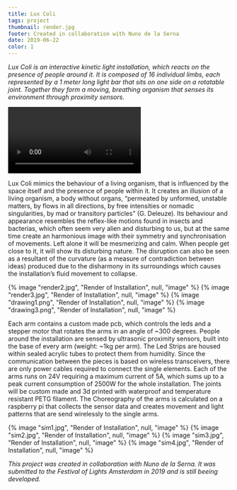 ```yaml
---
title: Lux Coli
tags: project
thumbnail: render.jpg
footer: Created in collaboration with Nuno de la Serna
date: 2019-06-22
color: 1
---
```

*Lux Coli is an interactive kinetic light installation, which reacts on the presence of people around it. It is composed of 16 individual limbs, each represented by a 1 meter long light bar that sits on one side on a rotatable joint. Together they form a moving, breathing organism that senses its environment through proximity sensors.*

<span class="more"></span>

<div class="video">
  <video autoplay loop>
    <source src="{% asset, 'lux_video.mp4', 'videos' %}" type="video/mp4">
  </video>
</div>

Lux Coli mimics the behaviour of a living organism, that is influenced by the space itself and the presence of people within it. It creates an illusion of a living organism, a body without organs, “permeated by unformed, unstable matters, by flows in all directions, by free intensities or nomadic singularities, by mad or transitory particles” (G. Deleuze). Its behaviour and appearance resembles the reflex-like motions found in insects and bacterias, which often seem very alien and disturbing to us, but at the same time create an harmonious image with their symmetry and synchronisation of movements. Left alone it will be mesmerizing and calm. When people get close to it, it will show its disturbing nature. The disruption can also be seen as a resultant of the curvature (as a measure of contradiction between ideas) produced due to the disharmony in its surroundings which causes the installation’s fluid movement to collapse.

<div class="gallery">
{% image "render2.jpg", "Render of Installation", null, "image" %}
{% image "render3.jpg", "Render of Installation", null, "image" %}
{% image "drawing1.png", "Render of Installation", null, "image" %}
{% image "drawing3.png", "Render of Installation", null, "image" %}
</div>

Each arm contains a custom made pcb, which controls the leds and a stepper motor that rotates the arms in an angle of ~300 degrees. People around the installation are sensed by ultrasonic proximity sensors, built into the base of every arm (weight: ~1kg per arm). The Led Strips are housed within sealed acrylic tubes to protect them from humidity. Since the communication between the pieces is based on wireless transceivers, there are only power cables required to connect the single elements. Each of the arms runs on 24V requiring a maximum current of 5A, which sums up to a peak current consumption of 2500W for the whole installation. The joints will be custom made and 3d printed with waterproof and temperature resistant PETG filament. The Choreography of the arms is calculated on a raspberry pi that collects the sensor data and creates movement and light patterns that are send wirelessly to the single arms.


<div class="gallery">
{% image "sim1.jpg", "Render of Installation", null, "image" %}
{% image "sim2.jpg", "Render of Installation", null, "image" %}
{% image "sim3.jpg", "Render of Installation", null, "image" %}
{% image "sim4.jpg", "Render of Installation", null, "image" %}
</div>


*This project was created in collaboration with Nuno de la Serna. It was submitted to the Festival of Lights Amsterdam in 2019 and is still beeing developed.*